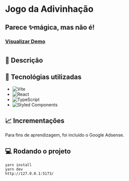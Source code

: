 # Jogo da Adivinhação
## Parece ✨mágica, mas não é!
### [Visualizar Demo]()
#
## 📝 Descrição


## 🔧 Tecnológias utilizadas
- ![Vite](https://img.shields.io/badge/vite-%23646CFF.svg?style=for-the-badge&logo=vite&logoColor=white)
- ![React](https://img.shields.io/badge/react-%2320232a.svg?style=for-the-badge&logo=react&logoColor=%2361DAFB)
- ![TypeScript](https://img.shields.io/badge/typescript-%23007ACC.svg?style=for-the-badge&logo=typescript&logoColor=white)
- ![Styled Components](https://img.shields.io/badge/styled--components-DB7093?style=for-the-badge&logo=styled-components&logoColor=white)


## 📈 Incrementações
Para fins de aprendizagem, foi incluído o Google Adsense.

## 💻 Rodando o projeto
    yarn install
    yarn dev 
    http://127.0.0.1:5173/

